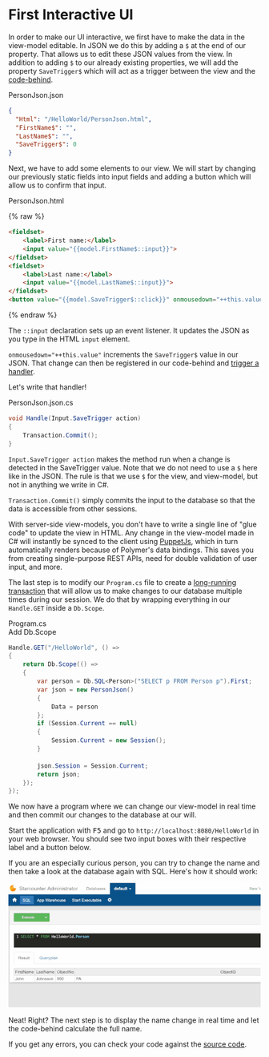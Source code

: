 # First Interactive UI

In order to make our UI interactive, we first have to make the data in the view-model editable. In JSON we do this by adding a `$` at the end of our property. That allows us to edit these JSON values from the view. In addition to adding `$` to our already existing properties, we will add the property `SaveTrigger$` which will act as a trigger between the view and the [code-behind](/guides/typed-json/code-behind/).

<div class="code-name">PersonJson.json</div>

```json
{
  "Html": "/HelloWorld/PersonJson.html",
  "FirstName$": "",
  "LastName$": "",
  "SaveTrigger$": 0
}
```

Next, we have to add some elements to our view. We will start by changing our previously static fields into input fields and adding a button which will allow us to confirm that input.

<div class="code-name">PersonJson.html</div>

{% raw %}
```html
<fieldset>
    <label>First name:</label>
    <input value="{{model.FirstName$::input}}">
</fieldset>
<fieldset>
    <label>Last name:</label>
    <input value="{{model.LastName$::input}}">
</fieldset>
<button value="{{model.SaveTrigger$::click}}" onmousedown="++this.value">Save</button>
```
{% endraw %}

The `::input` declaration sets up an event listener. It updates the JSON as you type in the HTML `input` element.

`onmousedown="++this.value"` increments the `SaveTrigger$` value in our JSON. That change can then be registered in our code-behind and [trigger a handler](/guides/typed-json/code-behind/#handling-input-events).

Let's write that handler!

<div class="code-name">PersonJson.json.cs</div>

```cs
void Handle(Input.SaveTrigger action)
{
    Transaction.Commit();
}
```
`Input.SaveTrigger action` makes the method run when a change is detected in the SaveTrigger value. Note that we do not need to use a `$` here like in the JSON. The rule is that we use `$` for the view, and view-model, but not in anything we write in C#.

`Transaction.Commit()` simply commits the input to the database so that the data is accessible from other sessions.

With server-side view-models, you don't have to write a single line of "glue code" to update the view in HTML. Any change in the view-model made in C# will instantly be synced to the client using [PuppetJs](/guides/web-apps/puppet/), which in turn automatically renders because of Polymer's data bindings. This saves you from creating single-purpose REST APIs, need for double validation of user input, and more.

The last step is to modify our `Program.cs` file to create a [long-running transaction](/guides/transactions/long-running-transactions/) that will allow us to make changes to our database multiple times during our session. We do that by wrapping everything in our `Handle.GET` inside a `Db.Scope`.

<div class="code-name">Program.cs</div><div class="code-name code-title">Add Db.Scope</div>

```cs
Handle.GET("/HelloWorld", () =>
{
    return Db.Scope(() =>
    {
        var person = Db.SQL<Person>("SELECT p FROM Person p").First;
        var json = new PersonJson()
        {
            Data = person
        };
        if (Session.Current == null)
        {
            Session.Current = new Session();
        }

        json.Session = Session.Current;
        return json;
    });
});
```
We now have a program where we can change our view-model in real time and then commit our changes to the database at our will.

<section class="see-yourself">Start the application with <kbd>F5</kbd> and go to <code>http://localhost:8080/HelloWorld</code> in your web browser. You should see two input boxes with their respective label and a button below.</section>

If you are an especially curious person, you can try to change the name and then take a look at the database again with SQL. Here's how it should work:

![part 3 gif](/assets/page3resized.gif)

Neat! Right? The next step is to display the name change in real time and let the code-behind calculate the full name.

If you get any errors, you can check your code against the [source code](https://github.com/StarcounterApps/HelloWorld/commit/f91dbaca04e4290e8a6b4f79a26da98b99f2b273).
